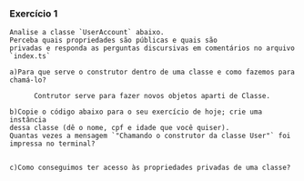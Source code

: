 
### Exercício 1
    
    Analise a classe `UserAccount` abaixo. 
    Perceba quais propriedades são públicas e quais são 
    privadas e responda as perguntas discursivas em comentários no arquivo `index.ts`
    
    a)Para que serve o construtor dentro de uma classe e como fazemos para chamá-lo?

          Contrutor serve para fazer novos objetos aparti de Classe.
    
    b)Copie o código abaixo para o seu exercício de hoje; crie uma instância 
    dessa classe (dê o nome, cpf e idade que você quiser). 
    Quantas vezes a mensagem `"Chamando o construtor da classe User"` foi impressa no terminal?
    
    
    c)Como conseguimos ter acesso às propriedades privadas de uma classe?